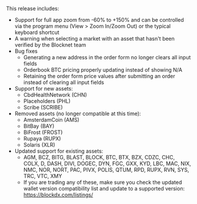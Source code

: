This release includes:

* Support for full app zoom from -60% to +150% and can be controlled via the program menu (View > Zoom In/Zoom Out) or the typical keyboard shortcut
* A warning when selecting a market with an asset that hasn't been verified by the Blocknet team
* Bug fixes
    * Generating a new address in the order form no longer clears all input fields
    * Orderbook BTC pricing properly updating instead of showing N/A 
    * Retaining the order form price values after submitting an order instead of clearing all input fields
* Support for new assets:
    * CbdHealthNetwork (CHN)
    * Placeholders (PHL)
    * Scribe (SCRIBE)
* Removed assets (no longer compatible at this time):
    * AmsterdamCoin (AMS)
    * BitBay (BAY)
    * BiFrost (FROST)
    * Rupaya (RUPX)
    * Solaris (XLR)
* Updated support for existing assets:
    * AGM, BCZ, BITG, BLAST, BLOCK, BTC, BTX, BZX, CDZC, CHC, COLX, D, DASH, DIVI, DOGEC, DYN, FGC, GXX, KYD, LBC, MAC, NIX, NMC, NOR, NORT, PAC, PIVX, POLIS, QTUM, RPD, RUPX, RVN, SYS, TRC, VTC, XMY
    * If you are trading any of these, make sure you check the updated wallet version compatibility list and update to a supported version: https://blockdx.com/listings/